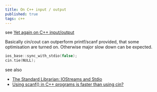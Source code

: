 ```yaml
---
title: On C++ input / output
published: true
tags: c++
---
```

see [Yet again on C++ input/output](http://codeforces.com/blog/entry/5217)

Basically cin/cout can outperform printf/scanf provided, that some optimisation are turned on. Otherwise major slow down can be expected.

```cpp
ios_base::sync_with_stdio(false);
cin.tie(NULL);
```

see also
- [The Standard Librarian: IOStreams and Stdio](http://www.drdobbs.com/the-standard-librarian-iostreams-and-std/184401305)
- [Using scanf() in C++ programs is faster than using cin?](https://stackoverflow.com/questions/1042110/using-scanf-in-c-programs-is-faster-than-using-cin)
